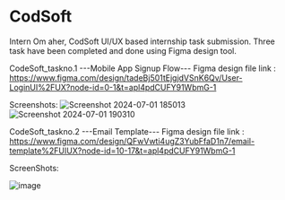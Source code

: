 # CodSoft
Intern Om aher,
CodSoft UI/UX based internship task submission.
Three task have been completed and done using Figma design tool.


CodeSoft_taskno.1
---Mobile App Signup Flow---
Figma design file link : https://www.figma.com/design/tadeBj501tEjgjdVSnK6Qv/User-LoginUI%2FUX?node-id=0-1&t=apl4pdCUFY91WbmG-1


Screenshots:
![Screenshot 2024-07-01 185013](https://github.com/omBABA333/CodSoft/assets/101958712/b65d7d66-80d3-4c8d-a00f-2b83ee27626d)
![Screenshot 2024-07-01 190310](https://github.com/omBABA333/CodSoft/assets/101958712/34a0bde3-0171-4021-8272-b52574700200)


CodeSoft_taskno.2
---Email Template---
Figma design file link : https://www.figma.com/design/QFwVwti4ugZ3YubFfaD1n7/email-template%2FUIUX?node-id=10-17&t=apl4pdCUFY91WbmG-1


ScreenShots:

![image](https://github.com/omBABA333/CodSoft/assets/101958712/179db54f-dee9-4bdc-bdb2-5b6877f1c11f)
